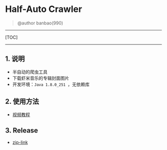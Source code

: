 # Half-Auto Crawler

> @author banbao(990)

---

[TOC]



---



## 1. 说明

+ 半自动的爬虫工具
+ 下载虾米音乐的专辑封面图片
+ 开发环境：`Java 1.8.0_251 `，无依赖库



## 2. 使用方法

+ [视频教程](https://www.bilibili.com/video/BV1Hv411y7Mf)



## 3. Release

+ [zip-link](https://github.com/banbao990/Java/blob/master/Application/xiamiAlbumCrawler2/release/XiamiAlbumCrawler.v.1.0.zip)

